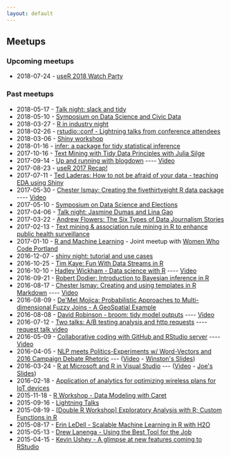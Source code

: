 ```yaml
---
layout: default
---
```


## Meetups

### Upcoming meetups

* 2018-07-24 - [useR 2018 Watch Party](https://www.meetup.com/portland-r-user-group/events/252918702/)

<!-- Coming soon ... -->

### Past meetups

* 2018-05-17 - [Talk night: slack and tidy](https://www.meetup.com/portland-r-user-group/events/250257373/)
* 2018-05-10 - [Symposium on Data Science and Civic Data](https://www.meetup.com/portland-r-user-group/events/250075408/)
* 2018-03-27 - [R in industry night](https://www.meetup.com/portland-r-user-group/events/248703297/)
* 2018-02-26 - [rstudio::conf - Lightning talks from conference attendees](https://www.meetup.com/portland-r-user-group/events/247363596/)
* 2018-03-06 - [Shiny workshop](https://www.meetup.com/portland-r-user-group/events/247752115/)
* 2018-01-16 - [infer: a package for tidy statistical inference](https://www.meetup.com/portland-r-user-group/events/246102554/)
* 2017-10-16 - [Text Mining with Tidy Data Principles with Julia Silge](https://www.meetup.com/portland-r-user-group/events/243498840/)
* 2017-09-14 - [Up and running with blogdown](https://www.meetup.com/portland-r-user-group/events/242600475) ---- [Video](https://www.youtube.com/watch?v=edyzTo3DF4U)
* 2017-08-23 - [useR 2017 Recap!](https://www.meetup.com/portland-r-user-group/events/242314927/)
* 2017-07-11 - [Ted Laderas: How to not be afraid of your data - teaching EDA using Shiny](https://www.meetup.com/portland-r-user-group/events/240846589/)
* 2017-05-30 - [Chester Ismay: Creating the fivethirtyeight R data package](https://www.meetup.com/portland-r-user-group/events/239484692/) ---- [Video](https://www.youtube.com/watch?v=UUc5u0NOvhg&t=2s)
* 2017-05-10 - [Symposium on Data Science and Elections](https://www.meetup.com/portland-r-user-group/events/239592848/)
* 2017-04-06 - [Talk night: Jasmine Dumas and Lina Gao](https://www.meetup.com/portland-r-user-group/events/236125171/)
* 2017-03-22 - [Andrew Flowers: The Six Types of Data Journalism Stories](https://www.meetup.com/portland-r-user-group/events/237506231/)
* 2017-02-13 - [Text mining & association rule mining in R to enhance public health surveillance](https://www.meetup.com/portland-r-user-group/events/236703908/)
* 2017-01-10 - [R and Machine Learning](https://www.meetup.com/Women-Who-Code-Portland/events/235867242/) - Joint meetup with [Women Who Code Portland](https://www.meetup.com/Women-Who-Code-Portland/)
* 2016-12-07 - [shiny night: tutorial and use cases](https://www.meetup.com/portland-r-user-group/events/235649828/)
* 2016-10-25 - [Tim Kaye: Fun With Data Streams in R](http://www.meetup.com/portland-r-user-group/events/233946514/)
* 2016-10-10 - [Hadley Wickham - Data science with R](http://www.meetup.com/portland-r-user-group/events/232680753/) ---- [Video](https://www.youtube.com/watch?v=K-ss_ag2k9E)
* 2016-09-21 - [Robert Dodier: Introduction to Bayesian inference in R](http://www.meetup.com/portland-r-user-group/events/233144774/)
* 2016-08-17 - [Chester Ismay: Creating and using templates in R Markdown](http://www.meetup.com/portland-r-user-group/events/231100247/) ---- [Video](https://www.youtube.com/watch?v=3YTxGDoBeS0)
* 2016-08-09 - [De'Mel Mojica: Probabilistic Approaches to Multi-dimensional Fuzzy Joins - A GeoSpatial Example](http://www.meetup.com/portland-r-user-group/events/230860024/)
* 2016-08-08 - [David Robinson - broom: tidy model outputs](http://www.meetup.com/portland-r-user-group/events/232708517/)  ---- [Video](https://www.youtube.com/watch?v=eotoyMpgbes)
* 2016-07-12 - [Two talks: A/B testing analysis and http requests](http://www.meetup.com/portland-r-user-group/events/230200855/) ---- [request talk video](https://www.youtube.com/watch?v=B3zkgt04mNE)
* 2016-05-09 - [Collaborative coding with GitHub and RStudio server](http://www.meetup.com/portland-r-user-group/events/229099024/) ---- [Video](https://www.youtube.com/watch?v=MHWX0f3TG4I)
* 2016-04-05 - [NLP meets Politics-Experiment­s w/ Word-Vectors and 2016 Campaign Debate Rhetoric](http://www.meetup.com/portland-r-user-group/events/229130207/) --- ([Video](https://www.youtube.com/watch?v=3jUhUoCuWHs) - [Winston's Slides](https://github.com/tactical-Data/SlidesPDXDataScienceApril2016))
* 2016-03-24 - [R at Microsoft and R in Visual Studio](http://www.meetup.com/portland-r-user-group/events/229081827/) --- ([Video](https://www.youtube.com/watch?v=tQlzukyC8VY) - [Joe's Slides](http://files.meetup.com/1685557/R%20at%20Microsoft_Portland_RUG.pptx))
* 2016-02-18 - [Application of analytics for optimizing wireless plans for IoT devices](http://www.meetup.com/portland-r-user-group/events/228542752/)
* 2015-11-18 - [R Workshop - Data Modeling with Caret](http://www.meetup.com/portland-r-user-group/events/226400619/)
* 2015-09-16 - [Lightning Talks](http://www.meetup.com/portland-r-user-group/events/221901470/)
* 2015-08-19 - [[Double R Workshop] Exploratory Analysis with R; Custom Functions in R](http://www.meetup.com/portland-r-user-group/events/224290472/)
* 2015-08-17 - [Erin LeDell - Scalable Machine Learning in R with H2O](http://www.meetup.com/portland-r-user-group/events/224100404/)
* 2015-05-13 - [Drew Lanenga - Using the Best Tool for the Job](http://www.meetup.com/portland-r-user-group/events/222210878/)
* 2015-04-15 - [Kevin Ushey - A glimpse at new features coming to RStudio](http://www.meetup.com/portland-r-user-group/events/221612364/)
